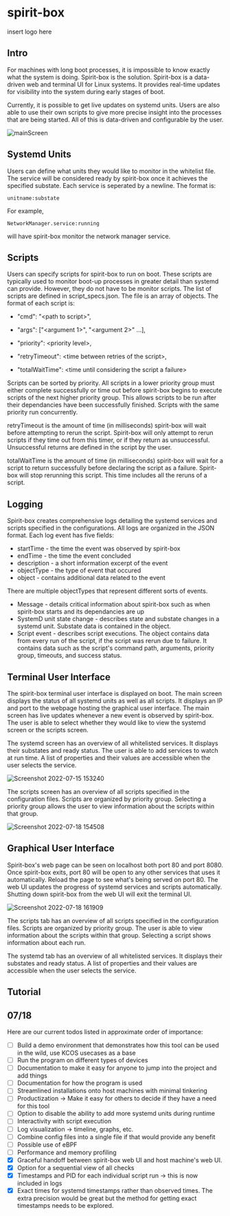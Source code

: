 # spirit-box
insert logo here

## Intro
For machines with long boot processes, it is impossible to know exactly what the system is doing. Spirit-box is the solution. Spirit-box is a data-driven web and terminal UI for Linux systems. It provides real-time updates for visibility into the system during early stages of boot. 

Currently, it is possible to get live updates on systemd units. Users are also able to use their own scripts to give more precise insight into the processes that are being started. All of this is data-driven and configurable by the user.

![mainScreen](https://user-images.githubusercontent.com/56091505/179314635-4c7cb978-9708-4d54-8860-7944feb22b97.gif)


## Systemd Units
Users can define what units they would like to monitor in the whitelist file. The service will be considered ready by spirit-box once it achieves the specified substate. Each service is seperated by a newline. The format is:

    unitname:substate

For example,

    NetworkManager.service:running

will have spirit-box monitor the network manager service.

## Scripts
Users can specify scripts for spirit-box to run on boot. These scripts are typically used to monitor boot-up processes in greater detail than systemd can provide. However, they do not have to be monitor scripts. The list of scripts are defined in script_specs.json. The file is an array of objects. The format of each script is:

+ "cmd": "<path to script\>",

+ "args": ["<argument 1\>", "<argument 2\>" ...],

+ "priority": <priority level\>,

+ "retryTimeout": <time between retries of the script\>,

+ "totalWaitTime": <time until considering the script a failure\>

Scripts can be sorted by priority. All scripts in a lower priority group must either complete successfully or time out before spirit-box begins to execute scripts of the next higher priority group. This allows scripts to be run after their dependancies have been successfully finished. Scripts with the same priority run concurrently.

retryTimeout is the amount of time (in milliseconds) spirit-box will wait before attempting to rerun the script. Spirit-box will only attempt to rerun scripts if they time out from this timer, or if they return as unsuccessful. Unsuccessful returns are defined in the script by the user.

totalWaitTime is the amount of time (in milliseconds) spirit-box will wait for a script to return successfully before declaring the script as a failure. Spirit-box will stop rerunning this script. This time includes all the reruns of a script.

## Logging

Spirit-box creates comprehensive logs detailing the systemd services and scripts specified in the configurations. All logs are organized in the JSON format. Each log event has five fields:

+ startTime - the time the event was observed by spirit-box
+ endTime - the time the event concluded
+ description - a short information excerpt of the event
+ objectType - the type of event that occured
+ object - contains additional data related to the event

There are multiple objectTypes that represent different sorts of events.

+ Message - details critical information about spirit-box such as when spirit-box starts and its dependancies are up
+ SystemD unit state change - describes state and substate changes in a systemd unit. Substate data is contained in the object.
+ Script event - describes script executions. The object contains data from every run of the script, if the script was rerun due to failure. It contains data such as the script's command path, arguments, priority group, timeouts, and success status.

## Terminal User Interface

The spirit-box terminal user interface is displayed on boot. The main screen displays the status of all systemd units as well as all scripts. It displays an IP and port to the webpage hosting the graphical user interface. The main screen has live updates whenever a new event is observed by spirit-box. The user is able to select whether they would like to view the systemd screen or the scripts screen.

The systemd screen has an overview of all whitelisted services. It displays their substates and ready status. The user is able to add services to watch at run time. A list of properties and their values are accessible when the user selects the service.

![Screenshot 2022-07-15 153240](https://user-images.githubusercontent.com/56091505/179320455-3766f4fc-3fbf-487b-9ab0-58fc4257a4e8.png)

The scripts screen has an overview of all scripts specified in the configuration files. Scripts are organized by priority group. Selecting a priority group allows the user to view information about the scripts within that group.

![Screenshot 2022-07-18 154508](https://user-images.githubusercontent.com/56091505/179629671-bdba3352-9e1c-4ff6-bc90-871bbaa200f7.png)

## Graphical User Interface

Spirit-box's web page can be seen on localhost both port 80 and port 8080. Once spirit-box exits, port 80 will be open to any other services that uses it automatically. Reload the page to see what's being served on port 80. The web UI updates the progress of systemd services and scripts automatically. Shutting down spirit-box from the web UI will exit the terminal UI.

![Screenshot 2022-07-18 161909](https://user-images.githubusercontent.com/56091505/179632771-941def88-4ffe-4be2-86fd-11853c777368.png)

The scripts tab has an overview of all scripts specified in the configuration files. Scripts are organized by priority group. The user is able to view information about the scripts within that group. Selecting a script shows information about each run.

The systemd tab has an overview of all whitelisted services. It displays their substates and ready status. A list of properties and their values are accessible when the user selects the service.

## Tutorial

## 07/18
Here are our current todos listed in approximate order of importance:

- [ ] Build a demo environment that demonstrates how this tool can be used in the wild, use KCOS usecases as a base
- [ ] Run the program on different types of devices
- [ ] Documentation to make it easy for anyone to jump into the project and add things
- [ ] Documentation for how the program is used
- [ ] Streamlined installations onto host machines with minimal tinkering
- [ ] Productization -> Make it easy for others to decide if they have a need for this tool
- [ ] Option to disable the ability to add more systemd units during runtime
- [ ] Interactivity with script execution
- [ ] Log visualization -> timeline, graphs, etc.
- [ ] Combine config files into a single file if that would provide any benefit
- [ ] Possible use of eBPF
- [ ] Performance and memory profiling
- [x] Graceful handoff between spirit-box web UI and host machine's web UI.
- [x] Option for a sequential view of all checks
- [x] Timestamps and PID for each individual script run -> this is now included in logs
- [x] Exact times for systemd timestamps rather than observed times. The extra precision would be great but the method for getting exact timestamps needs to be explored.

